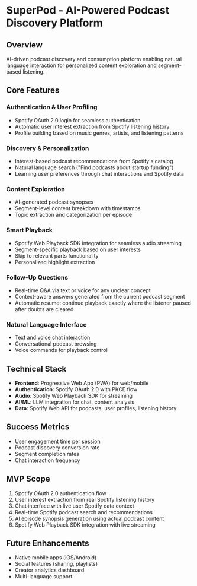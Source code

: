 # SuperPod - AI-Powered Podcast Discovery Platform

## Overview
AI-driven podcast discovery and consumption platform enabling natural language interaction for personalized content exploration and segment-based listening.

## Core Features

### Authentication & User Profiling
- Spotify OAuth 2.0 login for seamless authentication
- Automatic user interest extraction from Spotify listening history
- Profile building based on music genres, artists, and listening patterns

### Discovery & Personalization
- Interest-based podcast recommendations from Spotify's catalog
- Natural language search ("Find podcasts about startup funding")
- Learning user preferences through chat interactions and Spotify data

### Content Exploration
- AI-generated podcast synopses
- Segment-level content breakdown with timestamps
- Topic extraction and categorization per episode

### Smart Playback
- Spotify Web Playback SDK integration for seamless audio streaming
- Segment-specific playback based on user interests
- Skip to relevant parts functionality
- Personalized highlight extraction

### Follow-Up Questions
- Real-time Q&A via text or voice for any unclear concept
- Context-aware answers generated from the current podcast segment
- Automatic resume: continue playback exactly where the listener paused after doubts are cleared

### Natural Language Interface
- Text and voice chat interaction
- Conversational podcast browsing
- Voice commands for playback control

## Technical Stack
- **Frontend**: Progressive Web App (PWA) for web/mobile
- **Authentication**: Spotify OAuth 2.0 with PKCE flow
- **Audio**: Spotify Web Playback SDK for streaming
- **AI/ML**: LLM integration for chat, content analysis
- **Data**: Spotify Web API for podcasts, user profiles, listening history

## Success Metrics
- User engagement time per session
- Podcast discovery conversion rate
- Segment completion rates
- Chat interaction frequency

## MVP Scope
1. Spotify OAuth 2.0 authentication flow
2. User interest extraction from real Spotify listening history
3. Chat interface with live user Spotify data context
4. Real-time Spotify podcast search and recommendations
5. AI episode synopsis generation using actual podcast content
6. Spotify Web Playback SDK integration with live streaming

## Future Enhancements
- Native mobile apps (iOS/Android)
- Social features (sharing, playlists)
- Creator analytics dashboard
- Multi-language support

